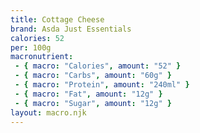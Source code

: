 ```yaml
---
title: Cottage Cheese
brand: Asda Just Essentials
calories: 52
per: 100g
macronutrient:
 - { macro: "Calories", amount: "52" }
 - { macro: "Carbs", amount: "60g" }
 - { macro: "Protein", amount: "240ml" }
 - { macro: "Fat", amount: "12g" }
 - { macro: "Sugar", amount: "12g" }
layout: macro.njk
---
```

